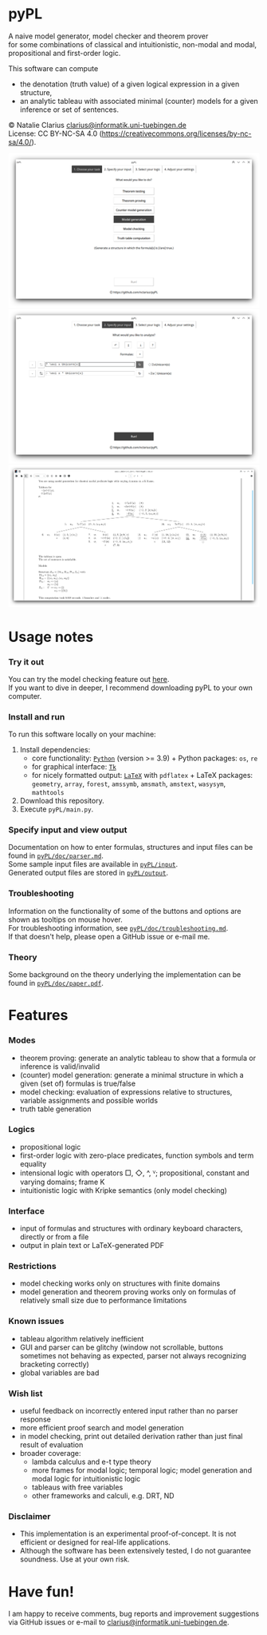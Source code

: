 # pyPL

A naive model generator, model checker and theorem prover   
for some combinations of classical and intuitionistic, non-modal and modal, propositional and first-order logic.  

This software can compute  
- the denotation (truth value) of a given logical expression in a given structure,  
- an analytic tableau with associated minimal (counter) models for a given inference or set of sentences.

© Natalie Clarius <clarius@informatik.uni-tuebingen.de>  
License: CC BY-NC-SA 4.0 (https://creativecommons.org/licenses/by-nc-sa/4.0/).   

![pyPL GUI -- start](doc/img/pyPL_1_MG.png)
![pyPL GUI -- input](doc/img/pyPL_2_MG.png)
![pyPL GUI -- output](doc/img/pyPL_5_MG.png)

# Usage notes

### Try it out
You can try the model checking feature out [here](https://trinket.io/python3/757871dd18).  
If you want to dive in deeper, I recommend downloading pyPL to your own computer.

### Install and run
To run this software locally on your machine:
1. Install dependencies:
   - core functionality: [`Python`](https://www.python.org/downloads/) (version >= 3.9) + Python packages: `os`, `re`
   - for graphical interface: [`Tk`](https://tkdocs.com/tutorial/install.html)
   - for nicely formatted output: [`LaTeX`](https://www.latex-project.org/get/) with `pdflatex` + LaTeX packages: `geometry`, `array`, `forest`, `amssymb`, `amsmath`, `amstext`, `wasysym`, `mathtools`
2. Download this repository.
3. Execute `pyPL/main.py`.

### Specify input and view output
Documentation on how to enter formulas, structures and input files can be found in [`pyPL/doc/parser.md`](https://github.com/nclarius/pyPL/blob/master/doc/parser.md).  
Some sample input files are available in [`pyPL/input`](https://github.com/nclarius/pyPL/blob/master/input).  
Generated output files are stored in [`pyPL/output`](https://github.com/nclarius/pyPL/blob/master/output).  

### Troubleshooting
Information on the functionality of some of the buttons and options are shown as tooltips on mouse hover.  
For troubleshooting information, see [`pyPL/doc/troubleshooting.md`](https://github.com/nclarius/pyPL/blob/master/doc/troubleshooting.md).  
If that doesn't help, please open a GitHub issue or e-mail me.  

### Theory
Some background on the theory underlying the implementation can be found in [`pyPL/doc/paper.pdf`](https://github.com/nclarius/pyPL/blob/master/doc/paper.pdf).

# Features

### Modes
- theorem proving: generate an analytic tableau to show that a formula or inference is valid/invalid
- (counter) model generation: generate a minimal structure in which a given (set of) formulas is true/false
- model checking: evaluation of expressions relative to structures, variable assignments and possible worlds
- truth table generation

### Logics
- propositional logic
- first-order logic with zero-place predicates, function symbols and term equality
- intensional logic with operators □, ◇, ^, ⱽ; propositional, constant and varying domains; frame K
- intuitionistic logic with Kripke semantics (only model checking)

### Interface
- input of formulas and structures with ordinary keyboard characters, directly or from a file
- output in plain text or LaTeX-generated PDF

### Restrictions
 - model checking works only on structures with finite domains
 - model generation and theorem proving works only on formulas of relatively small size due to performance limitations

### Known issues
 - tableau algorithm relatively inefficient
 - GUI and parser can be glitchy (window not scrollable, buttons sometimes not behaving as expected, parser not always recognizing bracketing correctly)
 - global variables are bad

### Wish list
- useful feedback on incorrectly entered input rather than no parser response
- more efficient proof search and model generation
- in model checking, print out detailed derivation rather than just final result of evaluation
- broader coverage:
  - lambda calculus and e-t type theory
  - more frames for modal logic; temporal logic; model generation and modal logic for intuitionistic logic
  - tableaus with free variables
  - other frameworks and calculi, e.g. DRT, ND

### Disclaimer
- This implementation is an experimental proof-of-concept. It is not efficient or designed for real-life applications.  
- Although the software has been extensively tested, I do not guarantee soundness. Use at your own risk.


# Have fun!
I am happy to receive comments, bug reports and improvement suggestions via GitHub issues or e-mail to clarius@informatik.uni-tuebingen.de.
